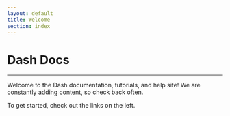 ```yaml
---
layout: default
title: Welcome
section: index
---
```

# Dash Docs</h1>
---

Welcome to the Dash documentation, tutorials, and help site! We are constantly adding content, so check back often.

To get started, check out the links on the left.
